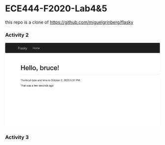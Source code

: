 # ECE444-F2020-Lab4&5

this repo is a clone of
https://github.com/miguelgrinberg/flasky

### Activity 2

![Activity1](https://github.com/bruce311/ECE444-F2020-Lab3/blob/main/screenshots/Screen%20Shot%202020-10-02%20at%205.32.03%20PM.png)

### Activity 3
